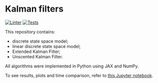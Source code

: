 # Kalman filters

[![Linter](https://github.com/IvDmNe/kalman-filters/actions/workflows/pylint.yml/badge.svg)](https://github.com/IvDmNe/kalman-filters/actions/workflows/pylint.yml)
[![Tests](https://github.com/IvDmNe/kalman-filters/actions/workflows/python-package.yml/badge.svg)](https://github.com/IvDmNe/kalman-filters/actions/workflows/python-package.yml)

This repository contains:
 - discrete state space model;
 - linear discrete state space model;
 - Extended Kalman Filter;
 - Unscented Kalman Filter.

All algorithms were implemented in Python using JAX and NumPy. 

To see results, plots and time comparison, refer to [this Jupyter notebook](exps.ipynb).
